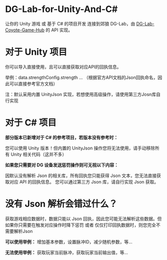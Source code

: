 # DG-Lab-for-Unity-And-C#
让你的 Unity 游戏 或 基于 C# 的项目开发 连接到郊狼 DG-Lab，由 <a href="https://github.com/hyperzlib/DG-Lab-Coyote-Game-Hub">DG-Lab-Coyote-Game-Hub</a> 的 API 实现。



# 对于 Unity 项目
你可以导入直接使用，且可以直接获取对应API的回执信息。


举例：data.strengthConfig.strength ...
（根据官方API文档的Json回执命名，因此可以直接参考官方文档）

注：默认采用内置 UnityJson 实现，若想使用高级操作，请使用第三方Josn库自行实现



# 对于 C# 项目
**部分版本已新增对于 C# 的参考项目，若版本没有参考时：**

您可以使用 Unity 版本！但内置的 UnityJson 操作您将无法使用，请手动移除所有 Unity 相关代码（这并不多）

**如果您只需要对 DG 设备发送惩罚操作则可无视以下内容：**

因默认没有解析 Json 的相关库，所有回执您只能获得 Json 文本，您无法直接获取对应 API 的回执信息。
您可以通过第三方 Json 库，请自行实现 Json 获取。



# 没有 Json 解析会错过什么？
获取游戏相应数据时，数据只能以 Json 回执，因此您可能无法解析这些数据。但如果你只需要在触发对应操作时降下惩罚 或者 仅仅打印回执数据时，则您完全不需要解析Json

**可以使用举例：**
增加基本参数，设置脉冲ID，减少随机参数，等...

**无法使用举例：**
获取玩家当前脉冲，获取玩家当前输出值，等...
